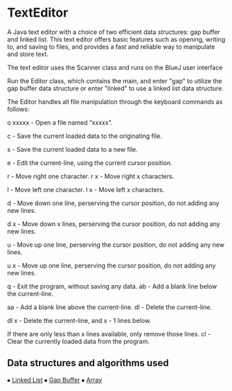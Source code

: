 # TextEditor
A Java text editor with a choice of two efficient data structures: gap buffer and linked list. This text editor offers basic features such as opening, writing to, and saving to files, and provides a fast and reliable way to manipulate and store text.

The text editor uses the Scanner class and runs on the BlueJ user interface

Run the Editor class, which contains the main, and enter "gap" to utilize the gap buffer data structure or enter "linked" to use a linked list data 
structure.

The Editor handles all file manipulation through the keyboard commands as follows:

o xxxxx - Open a file named “xxxxx”.

c - Save the current loaded data to the originating file.

s - Save the current loaded data to a new file. 

e - Edit the current-line, using the current cursor position. 

r - Move right one character. r x - Move right x characters. 

l - Move left one character. l x - Move left x characters. 

d - Move down one line, perserving the cursor position, do not adding any new lines.

d x - Move down x lines, perserving the cursor position, do not adding any new lines. 

u - Move up one line, perserving the cursor position, do not adding any new lines. 

u x - Move up one line, perserving the cursor position, do not adding any new lines. 

q - Exit the program, without saving any data. ab - Add a blank line below the current-line.

aa - Add a blank line above the current-line. dl - Delete the current-line. 

dl x - Delete the current-line, and x - 1 lines below. 

If there are only less than x lines available, only remove those lines. cl - Clear the currently loaded data from the program.

## Data structures and algorithms used


⦁	[Linked List](https://www.geeksforgeeks.org/data-structures/linked-list/)
⦁	[Gap Buffer]([https://www.geeksforgeeks.org/map-of-vectors-in-c-stl-with-examples/](https://www.geeksforgeeks.org/gap-buffer-data-structure/))
⦁	[Array](https://www.geeksforgeeks.org/arrays-in-c-cpp/)  


